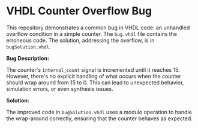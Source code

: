 # VHDL Counter Overflow Bug

This repository demonstrates a common bug in VHDL code: an unhandled overflow condition in a simple counter.  The `bug.vhdl` file contains the erroneous code.  The solution, addressing the overflow, is in `bugSolution.vhdl`.

**Bug Description:**

The counter's `internal_count` signal is incremented until it reaches 15.  However, there's no explicit handling of what occurs when the counter should wrap around from 15 to 0. This can lead to unexpected behavior, simulation errors, or even synthesis issues.

**Solution:**

The improved code in `bugSolution.vhdl` uses a modulo operation to handle the wrap-around correctly, ensuring that the counter behaves as expected.